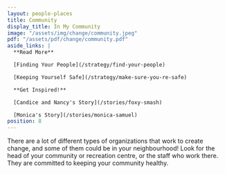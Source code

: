 ```yaml
---
layout: people-places
title: Community
display_title: In My Community
image: "/assets/img/change/community.jpeg"
pdf: "/assets/pdf/change/community.pdf"
aside_links: |
  **Read More**

  [Finding Your People](/strategy/find-your-people)

  [Keeping Yourself Safe](/strategy/make-sure-you-re-safe)

  **Get Inspired!**

  [Candice and Nancy's Story](/stories/foxy-smash)

  [Monica's Story](/stories/monica-samuel)
position: 8
---
```

There are a lot of different types of organizations that work to create change, and some of them could be in your neighbourhood! Look for the head of your community or recreation centre, or the staff who work there. They are committed to keeping your community healthy.
